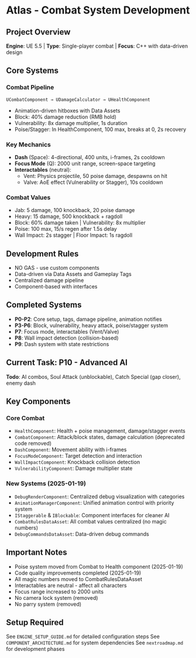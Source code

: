# Atlas - Combat System Development

## Project Overview
**Engine**: UE 5.5 | **Type**: Single-player combat | **Focus**: C++ with data-driven design

## Core Systems

### Combat Pipeline
`UCombatComponent → UDamageCalculator → UHealthComponent`
- Animation-driven hitboxes with Data Assets
- Block: 40% damage reduction (RMB hold)
- Vulnerability: 8x damage multiplier, 1s duration
- Poise/Stagger: In HealthComponent, 100 max, breaks at 0, 2s recovery

### Key Mechanics
- **Dash** (Space): 4-directional, 400 units, i-frames, 2s cooldown
- **Focus Mode** (Q): 2000 unit range, screen-space targeting
- **Interactables** (neutral):
  - Vent: Physics projectile, 50 poise damage, despawns on hit
  - Valve: AoE effect (Vulnerability or Stagger), 10s cooldown

### Combat Values
- Jab: 5 damage, 100 knockback, 20 poise damage
- Heavy: 15 damage, 500 knockback + ragdoll
- Block: 60% damage taken | Vulnerability: 8x multiplier
- Poise: 100 max, 15/s regen after 1.5s delay
- Wall Impact: 2s stagger | Floor Impact: 1s ragdoll

## Development Rules
- NO GAS - use custom components
- Data-driven via Data Assets and Gameplay Tags
- Centralized damage pipeline
- Component-based with interfaces

## Completed Systems
- **P0-P2**: Core setup, tags, damage pipeline, animation notifies
- **P3-P6**: Block, vulnerability, heavy attack, poise/stagger system
- **P7**: Focus mode, interactables (Vent/Valve)
- **P8**: Wall impact detection (collision-based)
- **P9**: Dash system with state restrictions

## Current Task: P10 - Advanced AI
**Todo**: AI combos, Soul Attack (unblockable), Catch Special (gap closer), enemy dash

## Key Components
### Core Combat
- `HealthComponent`: Health + poise management, damage/stagger events
- `CombatComponent`: Attack/block states, damage calculation (deprecated code removed)
- `DashComponent`: Movement ability with i-frames
- `FocusModeComponent`: Target detection and interaction
- `WallImpactComponent`: Knockback collision detection
- `VulnerabilityComponent`: Damage multiplier state

### New Systems (2025-01-19)
- `DebugRenderComponent`: Centralized debug visualization with categories
- `AnimationManagerComponent`: Unified animation control with priority system
- `IStaggerable` & `IBlockable`: Component interfaces for cleaner AI
- `CombatRulesDataAsset`: All combat values centralized (no magic numbers)
- `DebugCommandsDataAsset`: Data-driven debug commands

## Important Notes
- Poise system moved from Combat to Health component (2025-01-19)
- Code quality improvements completed (2025-01-19)
- All magic numbers moved to CombatRulesDataAsset
- Interactables are neutral - affect all characters
- Focus range increased to 2000 units
- No camera lock system (removed)
- No parry system (removed)

## Setup Required
See `ENGINE_SETUP_GUIDE.md` for detailed configuration steps
See `COMPONENT_ARCHITECTURE.md` for system dependencies
See `nextroadmap.md` for development phases
